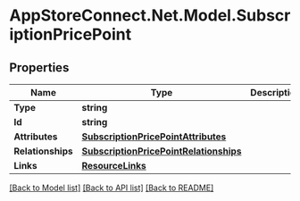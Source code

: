 # AppStoreConnect.Net.Model.SubscriptionPricePoint

## Properties

Name | Type | Description | Notes
------------ | ------------- | ------------- | -------------
**Type** | **string** |  | 
**Id** | **string** |  | 
**Attributes** | [**SubscriptionPricePointAttributes**](SubscriptionPricePointAttributes.md) |  | [optional] 
**Relationships** | [**SubscriptionPricePointRelationships**](SubscriptionPricePointRelationships.md) |  | [optional] 
**Links** | [**ResourceLinks**](ResourceLinks.md) |  | [optional] 

[[Back to Model list]](../README.md#documentation-for-models) [[Back to API list]](../README.md#documentation-for-api-endpoints) [[Back to README]](../README.md)


